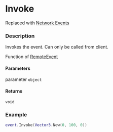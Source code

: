 # Invoke

<div class="alert alert-danger">Replaced with <a href="https://docs.polytoria.com/classes/NetworkEvent/">Network Events</a></div>

### Description

Invokes the event. Can only be called from client.

Function of [RemoteEvent](/classes/RemoteEvent/)

#### Parameters

parameter `object`

#### Returns

`void`

### Example

```lua
event.Invoke(Vector3.New(0, 100, 0))
```
